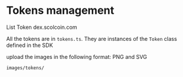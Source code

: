 # Tokens management
List Token dex.scolcoin.com

All the tokens are in `tokens.ts`. They are instances of the `Token` class defined in the SDK

upload the images in the following format: PNG and SVG

`images/tokens/`
